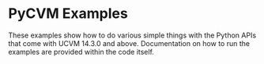 # PyCVM Examples

These examples show how to do various simple things with the Python APIs that come with UCVM 14.3.0
and above. Documentation on how to run the examples are provided within the code itself.